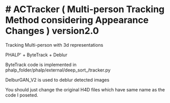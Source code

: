 # # ACTracker (  Multi-person Tracking Method considering Appearance Changes ) version2.0
Tracking Multi-person with 3d representations

PHALP' + ByteTrack + Deblur

ByteTrack code is implemented in phalp_folder/phalp/external/deep_sort_/tracker.py 

DelburGAN_V2 is used to deblur detected images

You should just change the original H4D files which have same name as the code I poseted.


